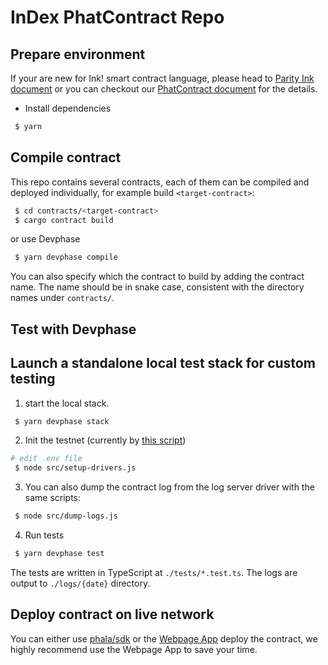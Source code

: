 # InDex PhatContract Repo

## Prepare environment

If your are new for Ink! smart contract language, please head to [Parity Ink document](https://paritytech.github.io/ink/)
or you can checkout our [PhatContract document](https://wiki.phala.network/en-us/build/general/intro/) for the details.

- Install dependencies

```sh
 $ yarn
```

## Compile contract

This repo contains several contracts, each of them can be compiled and deployed individually, for example build `<target-contract>`:

```sh
 $ cd contracts/<target-contract>
 $ cargo contract build
```

or use Devphase

```sh
 $ yarn devphase compile
```

You can also specify which the contract to build by adding the contract name. The name should be
in snake case, consistent with the directory names under `contracts/`.

## Test with Devphase

## Launch a standalone local test stack for custom testing

1. start the local stack.

```sh
 $ yarn devphase stack
```

2. Init the testnet (currently by [this script](https://github.com/shelvenzhou/phala-blockchain-setup))

```sh
# edit .env file
 $ node src/setup-drivers.js
```

3. You can also dump the contract log from the log server driver with the same scripts:

```sh
 $ node src/dump-logs.js
```

4. Run tests

```sh
 $ yarn devphase test
```

The tests are written in TypeScript at `./tests/*.test.ts`. The logs are output to `./logs/{date}`
directory.

## Deploy contract on live network

You can either use [phala/sdk](https://github.com/Phala-Network/js-sdk) or the [Webpage App](https://phat.phala.network/) deploy the contract, we highly recommend use the Webpage App to save your time.
